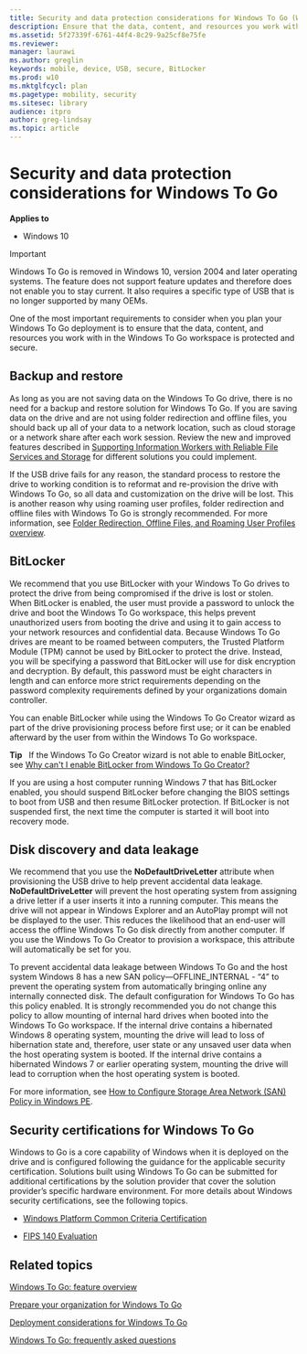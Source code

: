 ```yaml
---
title: Security and data protection considerations for Windows To Go (Windows 10)
description: Ensure that the data, content, and resources you work with in the Windows To Go workspace are protected and secure.
ms.assetid: 5f27339f-6761-44f4-8c29-9a25cf8e75fe
ms.reviewer: 
manager: laurawi
ms.author: greglin
keywords: mobile, device, USB, secure, BitLocker
ms.prod: w10
ms.mktglfcycl: plan
ms.pagetype: mobility, security
ms.sitesec: library
audience: itpro
author: greg-lindsay
ms.topic: article
---
```


# Security and data protection considerations for Windows To Go


**Applies to**

-   Windows 10

> [!IMPORTANT]
> Windows To Go is removed in Windows 10, version 2004 and later operating systems. The feature does not support feature updates and therefore does not enable you to stay current. It also requires a specific type of USB that is no longer supported by many OEMs.

One of the most important requirements to consider when you plan your Windows To Go deployment is to ensure that the data, content, and resources you work with in the Windows To Go workspace is protected and secure.

## Backup and restore


As long as you are not saving data on the Windows To Go drive, there is no need for a backup and restore solution for Windows To Go. If you are saving data on the drive and are not using folder redirection and offline files, you should back up all of your data to a network location, such as cloud storage or a network share after each work session. Review the new and improved features described in [Supporting Information Workers with Reliable File Services and Storage](/previous-versions/windows/it-pro/windows-server-2012-R2-and-2012/hh831495(v=ws.11)) for different solutions you could implement.

If the USB drive fails for any reason, the standard process to restore the drive to working condition is to reformat and re-provision the drive with Windows To Go, so all data and customization on the drive will be lost. This is another reason why using roaming user profiles, folder redirection and offline files with Windows To Go is strongly recommended. For more information, see [Folder Redirection, Offline Files, and Roaming User Profiles overview](/previous-versions/windows/it-pro/windows-server-2012-R2-and-2012/hh848267(v=ws.11)).

## BitLocker


We recommend that you use BitLocker with your Windows To Go drives to protect the drive from being compromised if the drive is lost or stolen. When BitLocker is enabled, the user must provide a password to unlock the drive and boot the Windows To Go workspace, this helps prevent unauthorized users from booting the drive and using it to gain access to your network resources and confidential data. Because Windows To Go drives are meant to be roamed between computers, the Trusted Platform Module (TPM) cannot be used by BitLocker to protect the drive. Instead, you will be specifying a password that BitLocker will use for disk encryption and decryption. By default, this password must be eight characters in length and can enforce more strict requirements depending on the password complexity requirements defined by your organizations domain controller.

You can enable BitLocker while using the Windows To Go Creator wizard as part of the drive provisioning process before first use; or it can be enabled afterward by the user from within the Windows To Go workspace.

**Tip**  
If the Windows To Go Creator wizard is not able to enable BitLocker, see [Why can't I enable BitLocker from Windows To Go Creator?](windows-to-go-frequently-asked-questions.yml#why-can-t-i-enable-bitlocker-from-windows-to-go-creator-)

 

If you are using a host computer running Windows 7 that has BitLocker enabled, you should suspend BitLocker before changing the BIOS settings to boot from USB and then resume BitLocker protection. If BitLocker is not suspended first, the next time the computer is started it will boot into recovery mode.

## Disk discovery and data leakage


We recommend that you use the **NoDefaultDriveLetter** attribute when provisioning the USB drive to help prevent accidental data leakage. **NoDefaultDriveLetter** will prevent the host operating system from assigning a drive letter if a user inserts it into a running computer. This means the drive will not appear in Windows Explorer and an AutoPlay prompt will not be displayed to the user. This reduces the likelihood that an end-user will access the offline Windows To Go disk directly from another computer. If you use the Windows To Go Creator to provision a workspace, this attribute will automatically be set for you.

To prevent accidental data leakage between Windows To Go and the host system Windows 8 has a new SAN policy—OFFLINE\_INTERNAL - “4” to prevent the operating system from automatically bringing online any internally connected disk. The default configuration for Windows To Go has this policy enabled. It is strongly recommended you do not change this policy to allow mounting of internal hard drives when booted into the Windows To Go workspace. If the internal drive contains a hibernated Windows 8 operating system, mounting the drive will lead to loss of hibernation state and, therefore, user state or any unsaved user data when the host operating system is booted. If the internal drive contains a hibernated Windows 7 or earlier operating system, mounting the drive will lead to corruption when the host operating system is booted.

For more information, see [How to Configure Storage Area Network (SAN) Policy in Windows PE](/previous-versions/windows/it-pro/windows-8.1-and-8/hh825063(v=win.10)).

## Security certifications for Windows To Go


Windows to Go is a core capability of Windows when it is deployed on the drive and is configured following the guidance for the applicable security certification. Solutions built using Windows To Go can be submitted for additional certifications by the solution provider that cover the solution provider’s specific hardware environment. For more details about Windows security certifications, see the following topics.

-   [Windows Platform Common Criteria Certification](/windows/security/threat-protection/windows-platform-common-criteria)

-   [FIPS 140 Evaluation](/windows/security/threat-protection/fips-140-validation)

## Related topics


[Windows To Go: feature overview](windows-to-go-overview.md)

[Prepare your organization for Windows To Go](prepare-your-organization-for-windows-to-go.md)

[Deployment considerations for Windows To Go](deployment-considerations-for-windows-to-go.md)

[Windows To Go: frequently asked questions](windows-to-go-frequently-asked-questions.yml)

 

